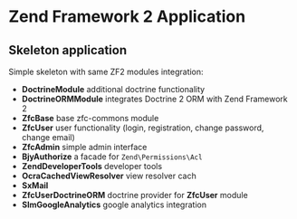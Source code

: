 Zend Framework 2 Application
=======================

Skeleton application
-------------------

Simple skeleton with same ZF2 modules integration:
+ **DoctrineModule** additional doctrine functionality
+ **DoctrineORMModule** integrates Doctrine 2 ORM with Zend Framework 2
+ **ZfcBase** base zfc-commons module
+ **ZfcUser** user functionality (login, registration, change password, change email)
+ **ZfcAdmin** simple admin interface
+ **BjyAuthorize** a facade for `Zend\Permissions\Acl`
+ **ZendDeveloperTools** developer tools
+ **OcraCachedViewResolver** view resolver cach
+ **SxMail**
+ **ZfcUserDoctrineORM** doctrine provider for **ZfcUser** module
+ **SlmGoogleAnalytics** google analytics integration
